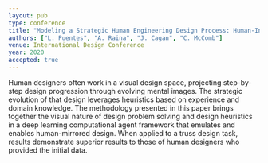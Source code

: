 ```yaml
---
layout: pub
type: conference
title: "Modeling a Strategic Human Engineering Design Process: Human-Inspired Heuristic Guidance Through Learned Visual Design Agents"
authors: ["L. Puentes", "A. Raina", "J. Cagan", "C. McComb"]
venue: International Design Conference
year: 2020
accepted: true
---
```

Human designers often work in a visual design space, projecting step-by-step design progression through evolving mental images. The strategic evolution of that design leverages heuristics based on experience and domain knowledge. The methodology presented in this paper brings together the visual nature of design problem solving and design heuristics in a deep learning computational agent framework that emulates and enables human-mirrored design. When applied to a truss design task, results demonstrate superior results to those of human designers who provided the initial data.
